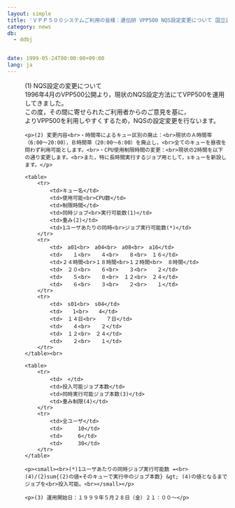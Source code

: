 ```yaml
---
layout: simple
title: 'ＶＰＰ５００システムご利用の皆様：遺伝研 VPP500 NQS設定変更について 国立遺伝学研究所電子計算機委員会　'
category: news
db:
  - ddbj


date: 1999-05-24T00:00:00+09:00
lang: ja
---
```


<dd>(1) NQS設定の変更について<br>1996年4月のVPP500公開より，現状のNQS設定方法にてVPP500を運用してきました。<br>この度，その間に寄せられたご利用者からのご意見を基に，<br>よりVPP500を利用しやすくするため，NQSの設定変更を行ないます。

    <p>(2) 変更内容<br>・時間帯によるキュー区別の廃止：<br>現状のＡ時間帯（6:00～20:00），Ｂ時間帯（20:00～6:00）を廃止し，<br>全てのキューを昼夜を問わず利用可能とします。<br>・CPU使用制限時間の変更：<br>現状の2時間を以下の通り変更します。<br>また，特に長時間実行するジョブ用として，sキューを新設します。</p>

    <table>
        <tr>
            <td>キュー名</td>
            <td>使用可能<br>CPU数</td>
            <td>制限時間</td>
            <td>同時ジョブ<br>実行可能数(1)</td>
            <td>重み(2)</td>
            <td>1ユーザあたりの同時<br>ジョブ実行可能数(*)</td>
        </tr>
        <tr>
            <td>　a01<br>　a04<br>　a08<br>　a16</td>
            <td>　　１<br>　　４<br>　　８<br>　１６</td>
            <td>２４時間<br>１８時間<br>１２時間<br>　８時間</td>
            <td>　２０<br>　　６<br>　　３<br>　　２</td>
            <td>　　５<br>　　８<br>　１２<br>　２４</td>
            <td>　　６<br>　　３<br>　　２<br>　　１</td>
        </tr>
        <tr>
            <td>　s01<br>　s04</td>
            <td>　　1<br>　　4</td>
            <td>　１４日<br>　　７日</td>
            <td>　　４<br>　　２</td>
            <td>　１２<br>　２４</td>
            <td>　　２<br>　　１</td>
        </tr>
    </table><br>

    <table>
        <tr>
            <td>　</td>
            <td>投入可能ジョブ本数</td>
            <td>同時実行可能ジョブ本数(3)</td>
            <td>重み制限(4)</td>
        </tr>
        <tr>
            <td>全ユーザ</td>
            <td>　　　10</td>
            <td>　　　6</td>
            <td>　　　30</td>
        </tr>
    </table>

    <p><small><br>(*)1ユーザあたりの同時ジョブ実行可能数 =<br>(4)/(2)sum{(2)の値×そのキューで実行中のジョブ本数} &gt; (4)の値となるまでジョブを<br>投入可能。<br></small></p>

    <p>(3) 運用開始日：１９９９年５月２８日（金）２１：００～</p>
</dd>
